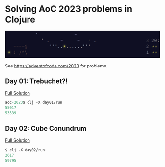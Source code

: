 # Solving AoC 2023 problems in Clojure

![Logo](https://raw.githubusercontent.com/DrearyLisper/aoc-2023/master/images/logo.png)

See https://adventofcode.com/2023 for problems.

## Day 01: Trebuchet?!

[Full Solution](https://drearylisper.github.io/aoc-2023/01/day01/)

``` clojure
aoc-2023$ clj -X day01/run
55017
53539
```

## Day 02: Cube Conundrum

[Full Solution](https://drearylisper.github.io/aoc-2023/02/day02/)


``` clojure
$ clj -X day02/run
2617
59795
```